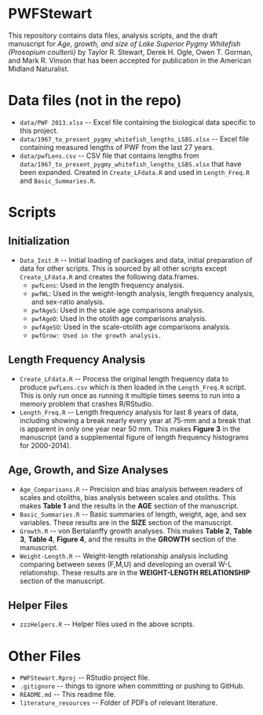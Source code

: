 PWFStewart
==========

This repository contains data files, analysis scripts, and the draft manuscript for *Age, growth, and size of Lake Superior Pygmy Whitefish (Prosopium coulterii)* by Taylor R. Stewart, Derek H. Ogle, Owen T. Gorman, and Mark R. Vinson that has been accepted for publication in the American Midland Naturalist.


# Data files (not in the repo)
* `data/PWF 2013.xlsx` -- Excel file containing the biological data specific to this project.
* `data/1967_to_present_pygmy_whitefish_lengths_LSBS.xlsx` -- Excel file containing measured lengths of PWF from the last 27 years.
* `data/pwfLens.csv` -- CSV file that contains lengths from `data/1967_to_present_pygmy_whitefish_lengths_LSBS.xlsx` that have been expanded.  Created in `Create_LFdata.R` and used in `Length_Freq.R` and `Basic_Summaries.R`.


# Scripts
## Initialization
* `Data_Init.R` -- Initial loading of packages and data, initial preparation of data for other scripts.  This is sourced by all other scripts except `Create_LFdata.R` and creates the following data.frames.
    * `pwfLens`: Used in the length frequency analysis.
    * `pwfWL`: Used in the weight-length analysis, length frequency analysis, and sex-ratio analysis.
    * `pwfAgeS`: Used in the scale age comparisons analysis.
    * `pwfAgeO`: Used in the otolith age comparisons analysis.
    * `pwfAgeSO`: Used in the scale-otolith age comparisons analysis.
    * `pwfGrow: Used in the growth analysis.`

## Length Frequency Analysis
* `Create_LFdata.R` -- Process the original length frequency data to produce `pwfLens.csv` which is then loaded in the `Length_Freq.R` script.  This is only run once as running it multiple times seems to run into a memory problem that crashes R/RStudio.
* `Length_Freq.R` -- Length frequency analysis for last 8 years of data, including showing a break nearly every year at 75-mm and a break that is apparent in only one year near 50 mm.  This makes **Figure 3** in the manuscript (and a supplemental figure of length frequency histograms for 2000-2014).

## Age, Growth, and Size Analyses
* `Age_Comparisons.R` -- Precision and bias analysis between readers of scales and otoliths, bias analysis between scales and otoliths.  This makes **Table 1** and the results in the **AGE** section of the manuscript.
* `Basic_Summaries.R` -- Basic summaries of length, weight, age, and sex variables.  These results are in the **SIZE** section of the manuscript.
* `Growth.R` -- von Bertalanffy growth analyses.  This makes **Table 2**, **Table 3**, **Table 4**,  **Figure 4**, and the results in the **GROWTH** section of the manuscript.
* `Weight-Length.R` -- Weight-length relationship analysis including comparing between sexes (F,M,U) and developing an overall W-L relationship.  These results are in the **WEIGHT-LENGTH RELATIONSHIP** section of the manuscript.

## Helper Files
* `zzzHelpers.R` -- Helper files used in the above scripts.


# Other Files
* `PWFStewart.Rproj` -- RStudio project file.
* `.gitignore` -- things to ignore when committing or pushing to GitHub.
* `README.md` -- This readme file.
* `literature_resources` -- Folder of PDFs of relevant literature.
